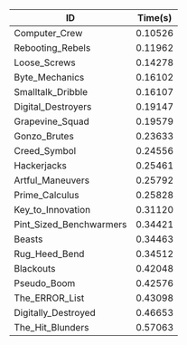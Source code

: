 |ID|Time(s)|
|-|-|
|Computer_Crew|0.10526|
|Rebooting_Rebels|0.11962|
|Loose_Screws|0.14278|
|Byte_Mechanics|0.16102|
|Smalltalk_Dribble|0.16107|
|Digital_Destroyers|0.19147|
|Grapevine_Squad|0.19579|
|Gonzo_Brutes|0.23633|
|Creed_Symbol|0.24556|
|Hackerjacks|0.25461|
|Artful_Maneuvers|0.25792|
|Prime_Calculus|0.25828|
|Key_to_Innovation|0.31120|
|Pint_Sized_Benchwarmers|0.34421|
|Beasts|0.34463|
|Rug_Heed_Bend|0.34512|
|Blackouts|0.42048|
|Pseudo_Boom|0.42576|
|The_ERROR_List|0.43098|
|Digitally_Destroyed|0.46653|
|The_Hit_Blunders|0.57063|
